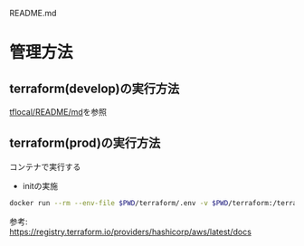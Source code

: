 README.md
# 管理方法  

## terraform(develop)の実行方法

[tflocal/README/md](tflocal/README.md)を参照  

## terraform(prod)の実行方法

コンテナで実行する

- initの実施
```sh
docker run --rm --env-file $PWD/terraform/.env -v $PWD/terraform:/terraform -w /terraform -u `id -u`:`id -g` -it hashicorp/terraform:1.6.5 init
```

参考:  
https://registry.terraform.io/providers/hashicorp/aws/latest/docs